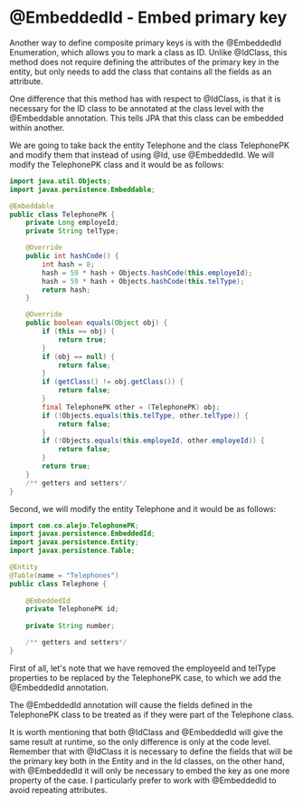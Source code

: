 # @EmbeddedId - Embed primary key

Another way to define composite primary keys is with the @EmbeddedId Enumeration, which allows you to mark a class as ID. Unlike @IdClass, this method does not require defining the attributes of the primary key in the entity, but only needs to add the class that contains all the fields as an attribute.

One difference that this method has with respect to @IdClass, is that it is necessary for the ID class to be annotated at the class level with the @Embeddable annotation. This tells JPA that this class can be embedded within another.

We are going to take back the entity Telephone and the class TelephonePK and modify them that instead of using @Id, use @EmbeddedId. We will modify the TelephonePK class and it would be as follows:

```java
import java.util.Objects;
import javax.persistence.Embeddable;

@Embeddable
public class TelephonePK {
    private Long employeId;
    private String telType;

    @Override
    public int hashCode() {
        int hash = 8;
        hash = 59 * hash + Objects.hashCode(this.employeId);
        hash = 59 * hash + Objects.hashCode(this.telType);
        return hash;
    }

    @Override
    public boolean equals(Object obj) {
        if (this == obj) {
            return true;
        }
        if (obj == null) {
            return false;
        }
        if (getClass() != obj.getClass()) {
            return false;
        }
        final TelephonePK other = (TelephonePK) obj;
        if (!Objects.equals(this.telType, other.telType)) {
            return false;
        }
        if (!Objects.equals(this.employeId, other.employeId)) {
            return false;
        }
        return true;
    }
    /** getters and setters*/
}
```

Second, we will modify the entity Telephone and it would be as follows:

```java
import com.co.alejo.TelephonePK;
import javax.persistence.EmbeddedId;
import javax.persistence.Entity;
import javax.persistence.Table;

@Entity
@Table(name = "Telephones")
public class Telephone {
    
    @EmbeddedId
    private TelephonePK id;
    
    private String number;

    /** getters and setters*/
}
```

First of all, let's note that we have removed the employeeId and telType properties to be replaced by the TelephonePK case, to which we add the @EmbeddedId annotation.

The @EmbeddedId annotation will cause the fields defined in the TelephonePK class to be treated as if they were part of the Telephone class.

It is worth mentioning that both @IdClass and @EmbeddedId will give the same result at runtime, so the only difference is only at the code level. Remember that with @IdClass it is necessary to define the fields that will be the primary key both in the Entity and in the Id classes, on the other hand, with @EmbeddedId it will only be necessary to embed the key as one more property of the case. I particularly prefer to work with @EmbeddedId to avoid repeating attributes.